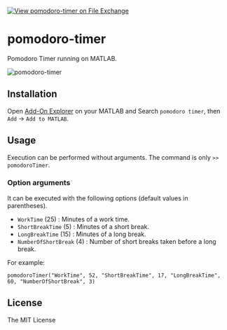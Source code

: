 [![View pomodoro-timer on File Exchange](https://www.mathworks.com/matlabcentral/images/matlab-file-exchange.svg)](https://jp.mathworks.com/matlabcentral/fileexchange/)

# pomodoro-timer
Pomodoro Timer running on MATLAB.

![pomodoro-timer](https://github.com/user-attachments/assets/fe588eeb-c508-492a-9543-27fda1f4de9d)


## Installation
Open [Add-On Explorer](https://jp.mathworks.com/help/matlab/matlab_env/get-add-ons.html) on your MATLAB and Search `pomodoro timer`, then `Add` -> `Add to MATLAB`.

## Usage
Execution can be performed without arguments.
The command is only `>> pomodoroTimer`.


### Option arguments
It can be executed with the following options (default values in parentheses).

- `WorkTime` (25) : Minutes of a work time.
- `ShortBreakTime` (5) : Minutes of a short break.
- `LongBreakTime` (15) : Minutes of a long break.
- `NumberOfShortBreak` (4) : Number of short breaks taken before a long break.

For example:
```
pomodoroTimer("WorkTime", 52, "ShortBreakTime", 17, "LongBreakTime", 60, "NumberOfShortBreak", 3)
```

## License
The MIT License

